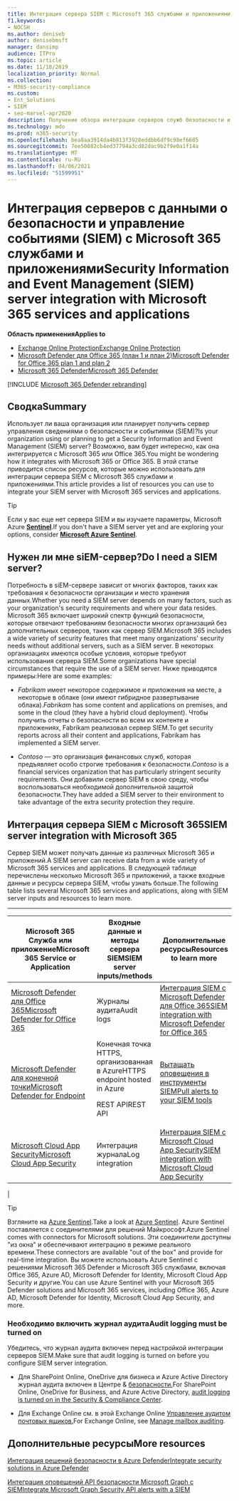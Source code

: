 ```yaml
---
title: Интеграция сервера SIEM с Microsoft 365 службами и приложениями
f1.keywords:
- NOCSH
ms.author: deniseb
author: denisebmsft
manager: dansimp
audience: ITPro
ms.topic: article
ms.date: 11/18/2019
localization_priority: Normal
ms.collection:
- M365-security-compliance
ms.custom:
- Ent_Solutions
- SIEM
- seo-marvel-apr2020
description: Получение обзора интеграции серверов служб безопасности и управления событиями (SIEM) с Microsoft 365 облачными службами и приложениями
ms.technology: mdo
ms.prod: m365-security
ms.openlocfilehash: bea8aa3914da4b813f3928eddbb6df9c98ef6605
ms.sourcegitcommit: 7ee50882cb4ed37794a3cd82dac9b2f9e0a1f14a
ms.translationtype: MT
ms.contentlocale: ru-RU
ms.lasthandoff: 04/06/2021
ms.locfileid: "51599951"
---
```

# <a name="security-information-and-event-management-siem-server-integration-with-microsoft-365-services-and-applications"></a><span data-ttu-id="94d17-103">Интеграция серверов с данными о безопасности и управление событиями (SIEM) с Microsoft 365 службами и приложениями</span><span class="sxs-lookup"><span data-stu-id="94d17-103">Security Information and Event Management (SIEM) server integration with Microsoft 365 services and applications</span></span>

<span data-ttu-id="94d17-104">**Область применения**</span><span class="sxs-lookup"><span data-stu-id="94d17-104">**Applies to**</span></span>
- [<span data-ttu-id="94d17-105">Exchange Online Protection</span><span class="sxs-lookup"><span data-stu-id="94d17-105">Exchange Online Protection</span></span>](exchange-online-protection-overview.md)
- [<span data-ttu-id="94d17-106">Microsoft Defender для Office 365 (план 1 и план 2)</span><span class="sxs-lookup"><span data-stu-id="94d17-106">Microsoft Defender for Office 365 plan 1 and plan 2</span></span>](defender-for-office-365.md)
- [<span data-ttu-id="94d17-107">Microsoft 365 Defender</span><span class="sxs-lookup"><span data-stu-id="94d17-107">Microsoft 365 Defender</span></span>](../defender/microsoft-365-defender.md)

[!INCLUDE [Microsoft 365 Defender rebranding](../includes/microsoft-defender-for-office.md)]

## <a name="summary"></a><span data-ttu-id="94d17-108">Сводка</span><span class="sxs-lookup"><span data-stu-id="94d17-108">Summary</span></span>

<span data-ttu-id="94d17-109">Использует ли ваша организация или планирует получить сервер управления сведениями о безопасности и событиями (SIEM)?</span><span class="sxs-lookup"><span data-stu-id="94d17-109">Is your organization using or planning to get a Security Information and Event Management (SIEM) server?</span></span> <span data-ttu-id="94d17-110">Возможно, вам будет интересно, как она интегрируется с Microsoft 365 или Office 365.</span><span class="sxs-lookup"><span data-stu-id="94d17-110">You might be wondering how it integrates with Microsoft 365 or Office 365.</span></span> <span data-ttu-id="94d17-111">В этой статье приводится список ресурсов, которые можно использовать для интеграции сервера SIEM с Microsoft 365 службами и приложениями.</span><span class="sxs-lookup"><span data-stu-id="94d17-111">This article provides a list of resources you can use to integrate your SIEM server with Microsoft 365 services and applications.</span></span>

> [!TIP]
> <span data-ttu-id="94d17-112">Если у вас еще нет сервера SIEM и вы изучаете параметры, Microsoft Azure **[Sentinel](/azure/sentinel/overview)**.</span><span class="sxs-lookup"><span data-stu-id="94d17-112">If you don't have a SIEM server yet and are exploring your options, consider **[Microsoft Azure Sentinel](/azure/sentinel/overview)**.</span></span>

## <a name="do-i-need-a-siem-server"></a><span data-ttu-id="94d17-113">Нужен ли мне siEM-сервер?</span><span class="sxs-lookup"><span data-stu-id="94d17-113">Do I need a SIEM server?</span></span>

<span data-ttu-id="94d17-114">Потребность в siEM-сервере зависит от многих факторов, таких как требования к безопасности организации и место хранения данных.</span><span class="sxs-lookup"><span data-stu-id="94d17-114">Whether you need a SIEM server depends on many factors, such as your organization's security requirements and where your data resides.</span></span> <span data-ttu-id="94d17-115">Microsoft 365 включает широкий спектр функций безопасности, которые отвечают требованиям безопасности многих организаций без дополнительных серверов, таких как сервер SIEM.</span><span class="sxs-lookup"><span data-stu-id="94d17-115">Microsoft 365 includes a wide variety of security features that meet many organizations' security needs without additional servers, such as a SIEM server.</span></span> <span data-ttu-id="94d17-116">В некоторых организациях имеются особые условия, которые требуют использования сервера SIEM.</span><span class="sxs-lookup"><span data-stu-id="94d17-116">Some organizations have special circumstances that require the use of a SIEM server.</span></span> <span data-ttu-id="94d17-117">Ниже приводятся примеры:</span><span class="sxs-lookup"><span data-stu-id="94d17-117">Here are some examples:</span></span>

- <span data-ttu-id="94d17-118">*Fabrikam* имеет некоторое содержимое и приложения на месте, а некоторые в облаке (они имеют гибридное развертывание облака).</span><span class="sxs-lookup"><span data-stu-id="94d17-118">*Fabrikam* has some content and applications on premises, and some in the cloud (they have a hybrid cloud deployment).</span></span> <span data-ttu-id="94d17-119">Чтобы получить отчеты о безопасности во всем их контенте и приложениях, Fabrikam реализовал сервер SIEM.</span><span class="sxs-lookup"><span data-stu-id="94d17-119">To get security reports across all their content and applications, Fabrikam has implemented a SIEM server.</span></span>

- <span data-ttu-id="94d17-120">*Contoso* — это организация финансовых служб, которая предъявляет особо строгие требования к безопасности.</span><span class="sxs-lookup"><span data-stu-id="94d17-120">*Contoso* is a financial services organization that has particularly stringent security requirements.</span></span> <span data-ttu-id="94d17-121">Они добавили сервер SIEM в свою среду, чтобы воспользоваться необходимой дополнительной защитой безопасности.</span><span class="sxs-lookup"><span data-stu-id="94d17-121">They have added a SIEM server to their environment to take advantage of the extra security protection they require.</span></span>

## <a name="siem-server-integration-with-microsoft-365"></a><span data-ttu-id="94d17-122">Интеграция сервера SIEM с Microsoft 365</span><span class="sxs-lookup"><span data-stu-id="94d17-122">SIEM server integration with Microsoft 365</span></span>

<span data-ttu-id="94d17-123">Сервер SIEM может получать данные из различных Microsoft 365 и приложений.</span><span class="sxs-lookup"><span data-stu-id="94d17-123">A SIEM server can receive data from a wide variety of Microsoft 365 services and applications.</span></span> <span data-ttu-id="94d17-124">В следующей таблице перечислены несколько Microsoft 365 и приложений, а также входные данные и ресурсы сервера SIEM, чтобы узнать больше.</span><span class="sxs-lookup"><span data-stu-id="94d17-124">The following table lists several Microsoft 365 services and applications, along with SIEM server inputs and resources to learn more.</span></span>

****

|<span data-ttu-id="94d17-125">Microsoft 365 Служба или приложение</span><span class="sxs-lookup"><span data-stu-id="94d17-125">Microsoft 365 Service or Application</span></span>|<span data-ttu-id="94d17-126">Входные данные и методы сервера SIEM</span><span class="sxs-lookup"><span data-stu-id="94d17-126">SIEM server inputs/methods</span></span>|<span data-ttu-id="94d17-127">Дополнительные ресурсы</span><span class="sxs-lookup"><span data-stu-id="94d17-127">Resources to learn more</span></span>|
|---|---|---|
|[<span data-ttu-id="94d17-128">Microsoft Defender для Office 365</span><span class="sxs-lookup"><span data-stu-id="94d17-128">Microsoft Defender for Office 365</span></span>](defender-for-office-365.md)|<span data-ttu-id="94d17-129">Журналы аудита</span><span class="sxs-lookup"><span data-stu-id="94d17-129">Audit logs</span></span>|[<span data-ttu-id="94d17-130">Интеграция SIEM с Microsoft Defender для Office 365</span><span class="sxs-lookup"><span data-stu-id="94d17-130">SIEM integration with Microsoft Defender for Office 365</span></span>](siem-integration-with-office-365-ti.md)|
|[<span data-ttu-id="94d17-131">Microsoft Defender для конечной точки</span><span class="sxs-lookup"><span data-stu-id="94d17-131">Microsoft Defender for Endpoint</span></span>](/windows/security/threat-protection/)|<span data-ttu-id="94d17-132">Конечная точка HTTPS, организованная в Azure</span><span class="sxs-lookup"><span data-stu-id="94d17-132">HTTPS endpoint hosted in Azure</span></span> <p> <span data-ttu-id="94d17-133">REST API</span><span class="sxs-lookup"><span data-stu-id="94d17-133">REST API</span></span>|[<span data-ttu-id="94d17-134">Вытащать оповещения в инструменты SIEM</span><span class="sxs-lookup"><span data-stu-id="94d17-134">Pull alerts to your SIEM tools</span></span>](../defender-endpoint/configure-siem.md)|
|[<span data-ttu-id="94d17-135">Microsoft Cloud App Security</span><span class="sxs-lookup"><span data-stu-id="94d17-135">Microsoft Cloud App Security</span></span>](/cloud-app-security/what-is-cloud-app-security)|<span data-ttu-id="94d17-136">Интеграция журнала</span><span class="sxs-lookup"><span data-stu-id="94d17-136">Log integration</span></span>|[<span data-ttu-id="94d17-137">Интеграция SIEM с Microsoft Cloud App Security</span><span class="sxs-lookup"><span data-stu-id="94d17-137">SIEM integration with Microsoft Cloud App Security</span></span>](/cloud-app-security/siem)|
|

> [!TIP]
> <span data-ttu-id="94d17-138">Взгляните на [Azure Sentinel](/azure/sentinel/overview).</span><span class="sxs-lookup"><span data-stu-id="94d17-138">Take a look at [Azure Sentinel](/azure/sentinel/overview).</span></span> <span data-ttu-id="94d17-139">Azure Sentinel поставляется с соединителями для решений Майкрософт.</span><span class="sxs-lookup"><span data-stu-id="94d17-139">Azure Sentinel comes with connectors for Microsoft solutions.</span></span> <span data-ttu-id="94d17-140">Эти соединители доступны "из окна" и обеспечивают интеграцию в режиме реального времени.</span><span class="sxs-lookup"><span data-stu-id="94d17-140">These connectors are available "out of the box" and provide for real-time integration.</span></span> <span data-ttu-id="94d17-141">Вы можете использовать Azure Sentinel с решениями Microsoft 365 Defender и Microsoft 365 службами, включая Office 365, Azure AD, Microsoft Defender for Identity, Microsoft Cloud App Security и другие.</span><span class="sxs-lookup"><span data-stu-id="94d17-141">You can use Azure Sentinel with your Microsoft 365 Defender solutions and Microsoft 365 services, including Office 365, Azure AD, Microsoft Defender for Identity, Microsoft Cloud App Security, and more.</span></span>

### <a name="audit-logging-must-be-turned-on"></a><span data-ttu-id="94d17-142">Необходимо включить журнал аудита</span><span class="sxs-lookup"><span data-stu-id="94d17-142">Audit logging must be turned on</span></span>

<span data-ttu-id="94d17-143">Убедитесь, что журнал аудита включен перед настройкой интеграции серверов SIEM.</span><span class="sxs-lookup"><span data-stu-id="94d17-143">Make sure that audit logging is turned on before you configure SIEM server integration.</span></span>

- <span data-ttu-id="94d17-144">Для SharePoint Online, OneDrive для бизнеса и Azure Active Directory журнал аудита включен в Центре & [безопасности.](../../compliance/turn-audit-log-search-on-or-off.md)</span><span class="sxs-lookup"><span data-stu-id="94d17-144">For SharePoint Online, OneDrive for Business, and Azure Active Directory, [audit logging is turned on in the Security & Compliance Center](../../compliance/turn-audit-log-search-on-or-off.md).</span></span>

- <span data-ttu-id="94d17-145">Для Exchange Online см. в этой Exchange Online [Управление аудитом почтовых ящиков.](../../compliance/enable-mailbox-auditing.md)</span><span class="sxs-lookup"><span data-stu-id="94d17-145">For Exchange Online, see [Manage mailbox auditing](../../compliance/enable-mailbox-auditing.md).</span></span>

## <a name="more-resources"></a><span data-ttu-id="94d17-146">Дополнительные ресурсы</span><span class="sxs-lookup"><span data-stu-id="94d17-146">More resources</span></span>

[<span data-ttu-id="94d17-147">Интеграция решений безопасности в Azure Defender</span><span class="sxs-lookup"><span data-stu-id="94d17-147">Integrate security solutions in Azure Defender</span></span>](/azure/security-center/security-center-partner-integration#exporting-data-to-a-siem)

[<span data-ttu-id="94d17-148">Интеграция оповещений API безопасности Microsoft Graph с SIEM</span><span class="sxs-lookup"><span data-stu-id="94d17-148">Integrate Microsoft Graph Security API alerts with a SIEM</span></span>](/graph/security-integration)